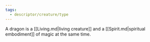 ```yaml
---
tags:
  - descriptor/creature/type
---
```

A dragon is a [[Living.md|living creature]] and a [[Spirit.md|spiritual embodiment]] of magic at the same time.